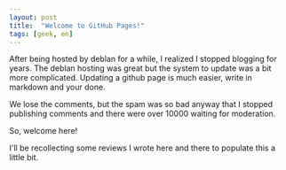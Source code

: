 ```yaml
---
layout: post
title:  "Welcome to GitHub Pages!"
tags: [geek, en]
---
```




After being hosted by deblan for a while, I realized I stopped
blogging for years. The deblan hosting was great but the system to
update was a bit more complicated. Updating a github page is much
easier, write in markdown and your done.

We lose the comments, but the spam was so bad anyway that I stopped
publishing comments and there were over 10000 waiting for moderation.

So, welcome here!

I'll be recollecting some reviews I wrote here and there to populate this a little bit.
